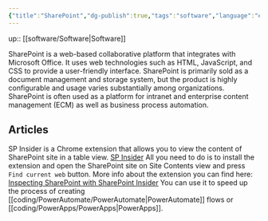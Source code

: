 ```yaml
---
{"title":"SharePoint","dg-publish":true,"tags":"software","language":"en","permalink":"/software/share-point/","dgPassFrontmatter":true}
---
```


up:: [[software/Software\|Software]]

SharePoint is a web-based collaborative platform that integrates with Microsoft Office. It uses web technologies such as HTML, JavaScript, and CSS to provide a user-friendly interface. SharePoint is primarily sold as a document management and storage system, but the product is highly configurable and usage varies substantially among organizations. SharePoint is often used as a platform for intranet and enterprise content management (ECM) as well as business process automation.

## Articles

SP Insider is a Chrome extension that allows you to view the content of SharePoint site in a table view.
[SP Insider](https://chrome.google.com/webstore/detail/sp-insider/gjckpigahcbffmeofjfedlffddhfidhj)
All you need to do is to install the extension and open the SharePoint site on Site Contents view and press `Find current web` button. More info about the extension you can find here: [Inspecting SharePoint with SharePoint Insider](https://www.youtube.com/watch?v=FzwrHBIwCaM)
You can use it to speed up the process of creating [[coding/PowerAutomate/PowerAutomate\|PowerAutomate]] flows or [[coding/PowerApps/PowerApps\|PowerApps]].
